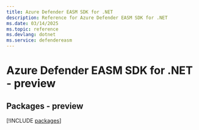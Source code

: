 ```yaml
---
title: Azure Defender EASM SDK for .NET
description: Reference for Azure Defender EASM SDK for .NET
ms.date: 03/14/2025
ms.topic: reference
ms.devlang: dotnet
ms.service: defendereasm
---
```

# Azure Defender EASM SDK for .NET - preview
## Packages - preview
[!INCLUDE [packages](defender-easm-index.md)]